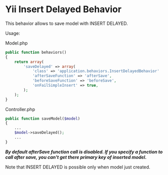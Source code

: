 Yii Insert Delayed Behavior
=========================

This behavior allows to save model with INSERT DELAYED.

Usage:

Model.php
```php
public function behaviors()
{
	return array(
		'saveDelayed' => array(
			'class' => 'application.behaviors.InsertDelayedBehavior'
			'afterSaveFunction' => 'afterSave',
			'beforeSaveFunction' => 'beforeSave', 
			'onFailSimpleInsert' => true,
		);
	);
}
```

Controller.php
```php
public function saveModel($model)
{
	...
	$model->saveDelayed();
	...
}
```
***By default afterSave function call is disabled. If you specify a function to call after save, you can't get there primary key of inserted model.***

Note that INSERT DELAYED is possible only when model just created.
